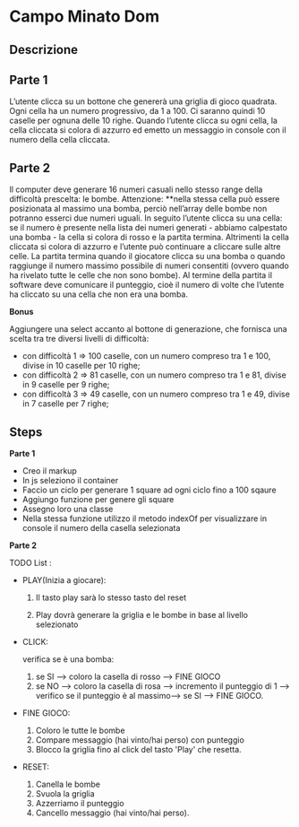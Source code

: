 Campo Minato Dom
===

## Descrizione

## Parte 1

L’utente clicca su un bottone che genererà una griglia di gioco quadrata.
Ogni cella ha un numero progressivo, da 1 a 100.
Ci saranno quindi 10 caselle per ognuna delle 10 righe.
Quando l’utente clicca su ogni cella, la cella cliccata si colora di azzurro ed emetto un messaggio in console con il numero della cella cliccata.

## Parte 2

Il computer deve generare 16 numeri casuali nello stesso range della difficoltà prescelta: le bombe. Attenzione: **nella stessa cella può essere posizionata al massimo una bomba, perciò nell’array delle bombe non potranno esserci due numeri uguali.
In seguito l’utente clicca su una cella: se il numero è presente nella lista dei numeri generati - abbiamo calpestato una bomba - la cella si colora di rosso e la partita termina. Altrimenti la cella cliccata si colora di azzurro e l’utente può continuare a cliccare sulle altre celle.
La partita termina quando il giocatore clicca su una bomba o quando raggiunge il numero massimo possibile di numeri consentiti (ovvero quando ha rivelato tutte le celle che non sono bombe).
Al termine della partita il software deve comunicare il punteggio, cioè il numero di volte che l’utente ha cliccato su una cella che non era una bomba.


**Bonus**

Aggiungere una select accanto al bottone di generazione, che fornisca una scelta tra tre diversi livelli di difficoltà:
- con difficoltà 1 => 100 caselle, con un numero compreso tra 1 e 100, divise in 10 caselle per 10 righe;
- con difficoltà 2 => 81 caselle, con un numero compreso tra 1 e 81, divise in 9 caselle per 9 righe;
- con difficoltà 3 => 49 caselle, con un numero compreso tra 1 e 49, divise in 7 caselle per 7 righe;

## Steps

**Parte 1**

- Creo il markup
- In js seleziono il container
- Faccio un ciclo per generare 1 square ad ogni ciclo fino a      100 sqaure
- Aggiungo funzione per genere gli square
- Assegno loro una classe
- Nella stessa funzione utilizzo il metodo indexOf per visualizzare in console il numero della casella selezionata

**Parte 2**

TODO List :

- PLAY(Inizia a giocare):

  1) Il tasto play sarà lo stesso tasto del reset

  2) Play dovrà generare la griglia e le bombe in base al livello selezionato

- CLICK:

  verifica se è una bomba:
  1) se SI --> coloro la casella di rosso --> FINE GIOCO
  2) se NO --> coloro la casella di rosa --> incremento il punteggio di 1 --> verifico se il punteggio è al massimo--> se SI --> FINE GIOCO.

- FINE GIOCO:

  1) Coloro le tutte le bombe
  2) Compare messaggio (hai vinto/hai perso) con punteggio
  3) Blocco la griglia fino al click del tasto 'Play' che resetta.

- RESET:

  1) Canella le bombe
  2) Svuola la griglia
  3) Azzerriamo il punteggio
  4) Cancello messaggio (hai vinto/hai perso).


